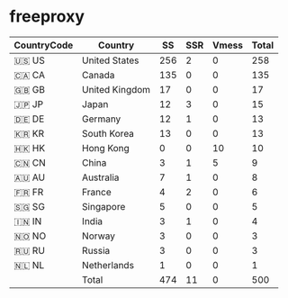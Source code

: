 # freeproxy

|CountryCode|Country|SS|SSR|Vmess|Total|
|  ----  | ----  |  ----  | ----  |  ----  | ----  |
|🇺🇸 US|United States|256|2|0|258|
|🇨🇦 CA|Canada|135|0|0|135|
|🇬🇧 GB|United Kingdom|17|0|0|17|
|🇯🇵 JP|Japan|12|3|0|15|
|🇩🇪 DE|Germany|12|1|0|13|
|🇰🇷 KR|South Korea|13|0|0|13|
|🇭🇰 HK|Hong Kong|0|0|10|10|
|🇨🇳 CN|China|3|1|5|9|
|🇦🇺 AU|Australia|7|1|0|8|
|🇫🇷 FR|France|4|2|0|6|
|🇸🇬 SG|Singapore|5|0|0|5|
|🇮🇳 IN|India|3|1|0|4|
|🇳🇴 NO|Norway|3|0|0|3|
|🇷🇺 RU|Russia|3|0|0|3|
|🇳🇱 NL|Netherlands|1|0|0|1|
||Total|474|11|0|500|

